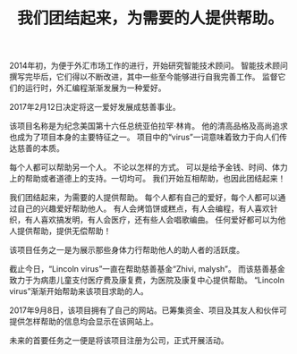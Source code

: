 ﻿---
layout: post

title: 我们团结起来，为需要的人提供帮助。
meta: 12.02.2017
cover_img: 2017.02.12/logo.png
cover_fit: contain

category: news

lang: cn
ref: lincoln_virus_start
---

2014年初，为便于外汇市场工作的进行，开始研究智能技术顾问。
智能技术顾问撰写完毕后，它们得以不断改进，其中一些至今能够进行自我完善工作。
监督它们的运行时，外汇编程渐渐发展为一种爱好。

2017年2月12日决定将这一爱好发展成慈善事业。

该项目名称是为纪念美国第十六任总统亚伯拉罕·林肯。
他的清高品格及高尚追求也成为了项目本身的主要特征之一。
项目中的“virus”一词意味着致力于向人们传达慈善的本质。

每个人都可以帮助另一个人。
不论以怎样的方式。
可以是给予金钱、时间、体力上的帮助或者道德上的支持。一切均可。
我们开始互相帮助，也因此团结起来！

我们团结起来，为需要的人提供帮助。
每个人都有自己的爱好，每个人都可以通过自己的兴趣爱好帮助他人。
有人会烤馅饼或糕点，有人会编程，有人喜欢针织，有人喜欢搞发明，有人会医疗，还有些人会唱歌编曲。
任何爱好都可以为他人提供帮助，提供无偿帮助！

该项目任务之一是为展示那些身体力行帮助他人的助人者的活跃度。

截止今日，“Lincoln virus”一直在帮助慈善基金“Zhivi, malysh”。
而该慈善基金致力于为病患儿童支付医疗费及康复费，为医院及康复中心提供帮助。
“Lincoln virus”渐渐开始帮助来该项目求助的人。

2017年9月8日，该项目拥有了自己的网站。已筹集资金、项目及其友人和伙伴可提供怎样帮助的信息均会显示在该网站上。

未来的首要任务之一便是将该项目注册为公司，正式开展活动。
